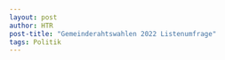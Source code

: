 ```yaml
---
layout: post
author: HTR
post-title: "Gemeinderahtswahlen 2022 Listenumfrage"
tags: Politik
---
```

<canvas id="chart">
</canvas>
<script src="https://cdn.jsdelivr.net/npm/chart.js"></script>
<script src="{{ layout.post_assets | liquify }}/js/post.js"></script>